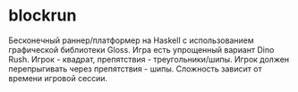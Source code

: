 # blockrun
Бесконечный раннер/платформер на Haskell с использованием 
графической библиотеки Gloss. Игра есть упрощенный вариант
Dino Rush. Игрок - квадрат, препятствия - треугольники/шипы.
Игрок должен перепрыгивать через препятствия - шипы. Сложность
зависит от времени игровой сессии.